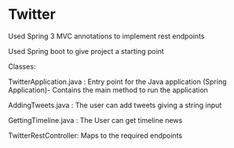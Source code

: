 # Twitter

Used Spring 3 MVC annotations to implement rest endpoints 

Used Spring boot to give project a starting point

Classes:

TwitterApplication.java : Entry point for the Java application (Spring Application)- Contains the main method to run the application

AddingTweets.java : The user can add tweets giving a string input

GettingTimeline.java : The User can get timeline news

TwitterRestController: Maps to the required endpoints

